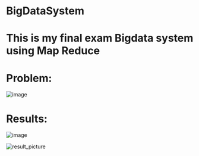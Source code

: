 # BigDataSystem
# This is my final exam Bigdata system using Map Reduce

# Problem:

![image](https://user-images.githubusercontent.com/52019849/112739302-37e88980-8fae-11eb-8a3f-f68a0bf2e7d2.png)

# Results:

![image](https://user-images.githubusercontent.com/52019849/112739288-0d96cc00-8fae-11eb-9ea8-dcd93f8bf5ba.png)

![result_picture](https://user-images.githubusercontent.com/52019849/112739292-2606e680-8fae-11eb-91d0-d558bb3a53ff.PNG)
